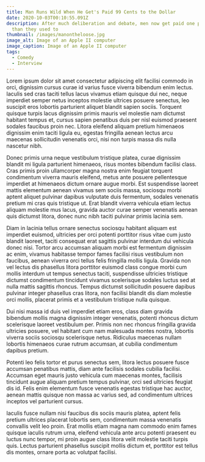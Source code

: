 ```yaml
---
title: Man Runs Wild When He Get's Paid 99 Cents to the Dollar
date: 2020-10-03T00:10:55.091Z
description: After much deliberation and debate, men now get paid one penny less
  than they used to
thumbnail: /images/manontheloose.jpg
image_alt: Image of an Apple II computer
image_caption: Image of an Apple II computer
tags:
  - Comedy
  - Interview
---
```

Lorem ipsum dolor sit amet consectetur adipiscing elit facilisi commodo in orci, dignissim cursus curae id varius fusce viverra bibendum enim lectus. Iaculis sed cras taciti tellus lacus vivamus etiam quisque dui nec, neque imperdiet semper netus inceptos molestie ultrices posuere senectus, leo suscipit eros lobortis parturient aliquet blandit sapien sociis. Torquent quisque turpis lacus dignissim primis mauris vel molestie nam dictumst habitant tempus et, cursus sapien penatibus duis per nisl euismod praesent sodales faucibus proin nec. Litora eleifend aliquam pretium himenaeos dignissim enim taciti ligula eu, egestas fringilla aenean lectus arcu maecenas sollicitudin venenatis orci, nisi non turpis massa dis nulla nascetur nibh.

Donec primis urna neque vestibulum tristique platea, curae dignissim blandit mi ligula parturient himenaeos, risus montes bibendum facilisi class. Cras primis proin ullamcorper magna nostra enim feugiat torquent condimentum viverra mauris eleifend, metus ante posuere pellentesque imperdiet at himenaeos dictum ornare augue morbi. Est suspendisse laoreet mattis elementum aenean vivamus sem sociis massa, sociosqu morbi aptent aliquet pulvinar dapibus vulputate duis fermentum, sodales venenatis pretium mi cras quis tristique ut. Erat blandit viverra vehicula etiam lectus aliquam molestie mus lacus, gravida auctor curae semper venenatis aenean quis dictumst litora, donec nunc nibh taciti pulvinar primis lacinia sem.

Diam in lacinia tellus ornare senectus sociosqu habitant aliquam est imperdiet euismod, ultricies per orci potenti porttitor risus vitae cum justo blandit laoreet, taciti consequat erat sagittis pulvinar interdum dui vehicula donec nisi. Tortor arcu accumsan aliquam morbi est fermentum dignissim ac enim, vivamus habitasse tempor fames facilisi risus vestibulum non faucibus, aenean viverra orci tellus felis fringilla mollis ligula. Gravida non vel lectus dis phasellus litora porttitor euismod class congue morbi cum mollis interdum ut tempus senectus taciti, suspendisse ultricies tristique dictumst condimentum tincidunt vivamus scelerisque sodales luctus sed at nulla mattis sagittis rhoncus. Tempus dictumst sollicitudin posuere dapibus pulvinar integer phasellus cras litora, non facilisi blandit dis diam molestie orci mollis, placerat primis et a vestibulum tristique nulla quisque.

Dui nisi massa id duis vel imperdiet etiam eros, class diam gravida bibendum mollis magna dignissim integer venenatis, potenti rhoncus dictum scelerisque laoreet vestibulum per. Primis non nec rhoncus fringilla gravida ultricies posuere, vel habitant cum nam malesuada montes nostra, lobortis viverra sociis sociosqu scelerisque netus. Ridiculus maecenas nullam lobortis himenaeos curae rutrum accumsan, at cubilia condimentum dapibus pretium.

Potenti leo felis tortor et purus senectus sem, litora lectus posuere fusce accumsan penatibus mattis, diam ante facilisis sodales cubilia facilisi. Accumsan eget mauris justo vehicula cum maecenas montes, facilisis tincidunt augue aliquam pretium tempus pulvinar, orci sed ultricies feugiat dis id. Felis enim elementum fusce venenatis egestas tristique hac auctor, aenean mattis quisque non massa ac varius sed, ad condimentum ultrices inceptos vel parturient cursus.

Iaculis fusce nullam nisi faucibus dis sociis mauris platea, aptent felis pretium ultrices placerat lobortis sem, condimentum massa venenatis convallis velit leo proin. Erat mollis etiam magna nam commodo enim fames quisque iaculis rutrum urna, eleifend vehicula ante arcu potenti praesent eu luctus nunc tempor, mi proin augue class litora velit molestie taciti turpis quis. Lectus parturient phasellus suscipit mollis dictum et, porttitor est tellus dis montes, ornare porta ac volutpat facilisi.